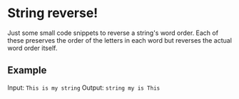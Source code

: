 # String reverse!
Just some small code snippets to reverse a string's word order.
Each of these preserves the order of the letters in each word but reverses the actual word order itself.

## Example
Input: `This is my string`
Output: `string my is This`
